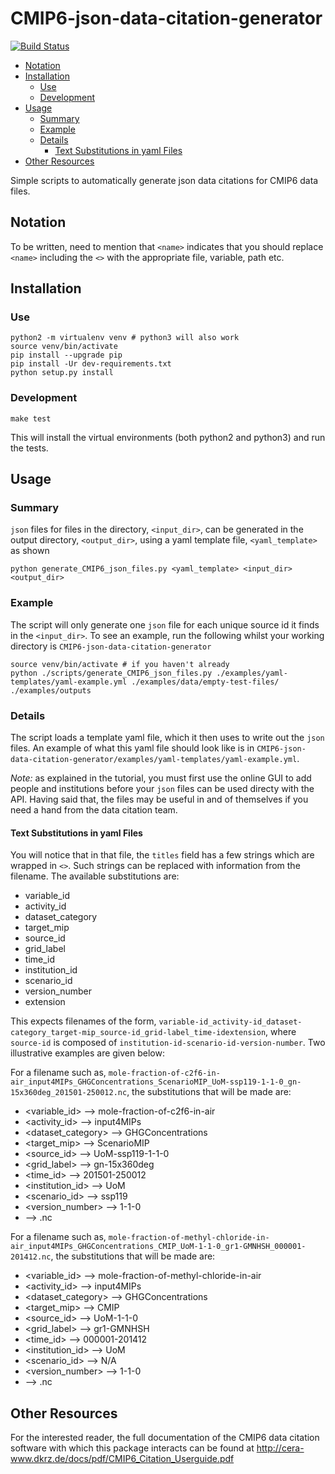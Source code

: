 # CMIP6-json-data-citation-generator

[![Build Status](https://img.shields.io/travis/znicholls/CMIP6-json-data-citation-generator.svg)](https://travis-ci.org/znicholls/CMIP6-json-data-citation-generator)

<!-- MarkdownTOC autolink="true" autoanchor="true" markdown_preview="github" -->

- [Notation](#notation)
- [Installation](#installation)
    - [Use](#use)
    - [Development](#development)
- [Usage](#usage)
    - [Summary](#summary)
    - [Example](#example)
    - [Details](#details)
        - [Text Substitutions in yaml Files](#text-substitutions-in-yaml-files)
- [Other Resources](#other-resources)

<!-- /MarkdownTOC -->


Simple scripts to automatically generate json data citations for CMIP6 data files.

<a id="notation"></a>
## Notation

To be written, need to mention that `<name>` indicates that you should replace `<name>` including the `<>` with the appropriate file, variable, path etc.

<a id="installation"></a>
## Installation

<a id="use"></a>
### Use

```
python2 -m virtualenv venv # python3 will also work
source venv/bin/activate
pip install --upgrade pip
pip install -Ur dev-requirements.txt
python setup.py install
```

<a id="development"></a>
### Development

```
make test
```

This will install the virtual environments (both python2 and python3) and run the tests.

<a id="usage"></a>
## Usage

<a id="summary"></a>
### Summary

`json` files for files in the directory, `<input_dir>`, can be generated in the output directory, `<output_dir>`, using a yaml template file, `<yaml_template>` as shown

```
python generate_CMIP6_json_files.py <yaml_template> <input_dir> <output_dir>
```

<a id="example"></a>
### Example

The script will only generate one `json` file for each unique source id it finds in the `<input_dir>`. To see an example, run the following whilst your working directory is `CMIP6-json-data-citation-generator`

```
source venv/bin/activate # if you haven't already
python ./scripts/generate_CMIP6_json_files.py ./examples/yaml-templates/yaml-example.yml ./examples/data/empty-test-files/ ./examples/outputs
```

<a id="details"></a>
### Details

The script loads a template yaml file, which it then uses to write out the `json` files. An example of what this yaml file should look like is in `CMIP6-json-data-citation-generator/examples/yaml-templates/yaml-example.yml`.

*Note:* as explained in the tutorial, you must first use the online GUI to add people and institutions before your `json` files can be used directy with the API. Having said that, the files may be useful in and of themselves if you need a hand from the data citation team.

<a id="text-substitutions-in-yaml-files"></a>
#### Text Substitutions in yaml Files

You will notice that in that file, the `titles` field has a few strings which are wrapped in `<>`. Such strings can be replaced with information from the filename. The available substitutions are:

- variable_id
- activity_id
- dataset_category
- target_mip
- source_id
- grid_label
- time_id
- institution_id
- scenario_id
- version_number
- extension

This expects filenames of the form, `variable-id_activity-id_dataset-category_target-mip_source-id_grid-label_time-idextension`, where `source-id` is composed of `institution-id-scenario-id-version-number`. Two illustrative examples are given below:

For a filename such as, `mole-fraction-of-c2f6-in-air_input4MIPs_GHGConcentrations_ScenarioMIP_UoM-ssp119-1-1-0_gn-15x360deg_201501-250012.nc`, the substitutions that will be made are:

- <variable_id> --> mole-fraction-of-c2f6-in-air
- <activity_id> --> input4MIPs
- <dataset_category> --> GHGConcentrations
- <target_mip> --> ScenarioMIP
- <source_id> --> UoM-ssp119-1-1-0
- <grid_label> --> gn-15x360deg
- <time_id> --> 201501-250012
- <institution_id> --> UoM
- <scenario_id> --> ssp119
- <version_number> --> 1-1-0
- <extension> --> .nc

For a filename such as, `mole-fraction-of-methyl-chloride-in-air_input4MIPs_GHGConcentrations_CMIP_UoM-1-1-0_gr1-GMNHSH_000001-201412.nc`, the substitutions that will be made are:

- <variable_id> --> mole-fraction-of-methyl-chloride-in-air
- <activity_id> --> input4MIPs
- <dataset_category> --> GHGConcentrations
- <target_mip> --> CMIP
- <source_id> --> UoM-1-1-0
- <grid_label> --> gr1-GMNHSH
- <time_id> --> 000001-201412
- <institution_id> --> UoM
- <scenario_id> --> N/A
- <version_number> --> 1-1-0
- <extension> --> .nc

<a id="other-resources"></a>
## Other Resources

For the interested reader, the full documentation of the CMIP6 data citation software with which this package interacts can be found at http://cera-www.dkrz.de/docs/pdf/CMIP6_Citation_Userguide.pdf
